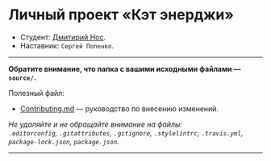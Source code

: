# Личный проект «Кэт энерджи»

* Студент: [Дмитирий Нос](https://up.htmlacademy.ru/adaptive/23/user/1618231).
* Наставник: `Сергей Попенко`.

---

**Обратите внимание, что папка с вашими исходными файлами — `source/`.**

Полезный файл:

- [Contributing.md](Contributing.md) — руководство по внесению изменений.

_Не удаляйте и не обращайте внимание на файлы:_<br>
_`.editorconfig`, `.gitattributes`, `.gitignore`, `.stylelintrc`, `.travis.yml`, `package-lock.json`, `package.json`._

---

